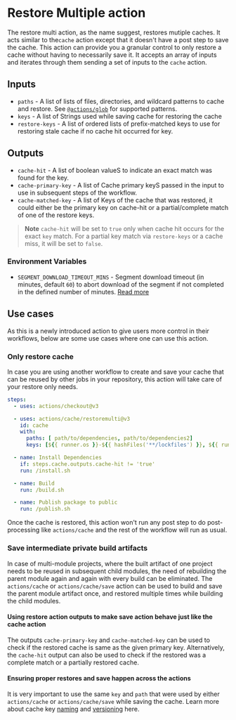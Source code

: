 # Restore Multiple action

The restore multi action, as the name suggest, restores mutiple caches. It acts similar to the`cache` action except that
it doesn't have a post step to save the cache. This action can provide you a granular control to only restore a cache 
without having to necessarily save it.  It accepts an array of inputs and iterates through them sending a set of inputs to the `cache` action.

## Inputs

* `paths` - A list of lists of files, directories, and wildcard patterns to cache and restore. See [`@actions/glob`](https://github.com/actions/toolkit/tree/main/packages/glob) for supported patterns.
* `keys` - A list of Strings used while saving cache for restoring the cache
* `restore-keys` - A list of ordered lists of prefix-matched keys to use for restoring stale cache if no cache hit occurred for key.

## Outputs

* `cache-hit` - A list of boolean valueS to indicate an exact match was found for the key. 
* `cache-primary-key` - A list of Cache primary keyS passed in the input to use in subsequent steps of the workflow.
* `cache-matched-key` - A list of Keys of the cache that was restored, it could either be the primary key on cache-hit or a partial/complete match of one of the restore keys.

> **Note**
`cache-hit` will be set to `true` only when cache hit occurs for the exact `key` match. For a partial key match via `restore-keys` or a cache miss, it will be set to `false`.

### Environment Variables
* `SEGMENT_DOWNLOAD_TIMEOUT_MINS` - Segment download timeout (in minutes, default `60`) to abort download of the segment if not completed in the defined number of minutes. [Read more](https://github.com/actions/cache/blob/main/workarounds.md#cache-segment-restore-timeout)

## Use cases

As this is a newly introduced action to give users more control in their workflows, below are some use cases where one can use this action.

### Only restore cache

In case you are using another workflow to create and save your cache that can be reused by other jobs in your repository, this action will take care of your restore only needs.

```yaml
steps:
  - uses: actions/checkout@v3

  - uses: actions/cache/restoremulti@v3
    id: cache
    with:
      paths: [ path/to/dependencies, path/to/dependencies2]
      keys: [${{ runner.os }}-${{ hashFiles('**/lockfiles') }}, ${{ runner.os }}-${{ hashFiles('**/lockfiles-2') }} ]

  - name: Install Dependencies
    if: steps.cache.outputs.cache-hit != 'true'
    run: /install.sh

  - name: Build
    run: /build.sh

  - name: Publish package to public
    run: /publish.sh
```

Once the cache is restored, this action won't run any post step to do post-processing like `actions/cache` and the rest of the workflow will run as usual.

### Save intermediate private build artifacts

In case of multi-module projects, where the built artifact of one project needs to be reused in subsequent child modules, the need of rebuilding the parent module again and again with every build can be eliminated. The `actions/cache` or `actions/cache/save` action can be used to build and save the parent module artifact once, and restored multiple times while building the child modules.


#### Using restore action outputs to make save action behave just like the cache action

The outputs `cache-primary-key` and `cache-matched-key` can be used to check if the restored cache is same as the given primary key. Alternatively, the `cache-hit` output can also be used to check if the restored was a complete match or a partially restored cache.

#### Ensuring proper restores and save happen across the actions

It is very important to use the same `key` and `path` that were used by either `actions/cache` or `actions/cache/save` while saving the cache. Learn more about cache key [naming](https://github.com/actions/cache#creating-a-cache-key) and [versioning](https://github.com/actions/cache#cache-version) here.
